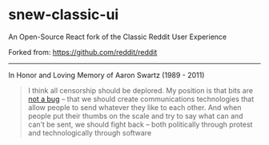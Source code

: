 # snew-classic-ui

An Open-Source React fork of the Classic Reddit User Experience

Forked from: https://github.com/reddit/reddit

---

In Honor and Loving Memory of Aaron Swartz (1989 - 2011)

> I think all censorship should be deplored. My position is that bits are [not a bug](https://archive.is/eBNaf) – that we should create communications technologies that allow people to send whatever they like to each other. And when people put their thumbs on the scale and try to say what can and can’t be sent, we should fight back – both politically through protest and technologically through software

